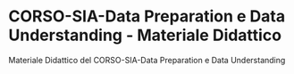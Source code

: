 # CORSO-SIA-Data Preparation e Data Understanding - Materiale Didattico
 Materiale Didattico del CORSO-SIA-Data Preparation e Data Understanding
